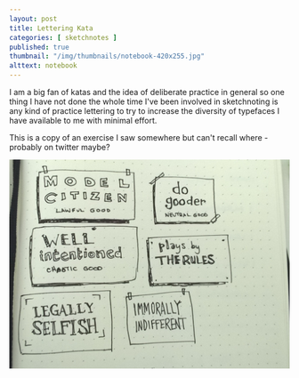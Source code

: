 ```yaml
---
layout: post
title: Lettering Kata
categories: [ sketchnotes ]
published: true
thumbnail: "/img/thumbnails/notebook-420x255.jpg"
alttext: notebook
---
```


I am a big fan of katas and the idea of deliberate practice in general so
one thing I have not done the whole time I've been involved in sketchnoting
is any kind of practice lettering to try to increase the diversity of typefaces I have available to me with minimal effort.

This is a copy of an exercise I saw somewhere but can't recall where - probably
on twitter maybe?

<img src="/img/posts/lettering-kata/lettering-kata.jpg" alt="lettering kata" class="u-max-full-width" />
